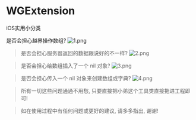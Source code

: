 # WGExtension
iOS实用小分类


是否会担心越界操作数组?
![1.png](http://upload-images.jianshu.io/upload_images/2404215-cfde8e415bb65bf4.png?imageMogr2/auto-orient/strip%7CimageView2/2/w/1240)

>是否会担心服务器返回的数据跟说好的不一样?
![2.png](http://upload-images.jianshu.io/upload_images/2404215-597e62c9a996245f.png?imageMogr2/auto-orient/strip%7CimageView2/2/w/1240)

>是否会担心给数组插入了一个 nil 对象?
![3.png](http://upload-images.jianshu.io/upload_images/2404215-8d25e94eaee03d19.png?imageMogr2/auto-orient/strip%7CimageView2/2/w/1240)

>是否会担心传入一个 nil 对象来创建数组或字典?
![4.png](http://upload-images.jianshu.io/upload_images/2404215-c56d9f7a2a605baf.png?imageMogr2/auto-orient/strip%7CimageView2/2/w/1240)

>所有一切这些问题通通不用愁, 只要直接把小弟这个工具类直接拖进工程即可!

>如在使用过程中有任何问题或更好的建议, 请多多指出, 谢谢!
